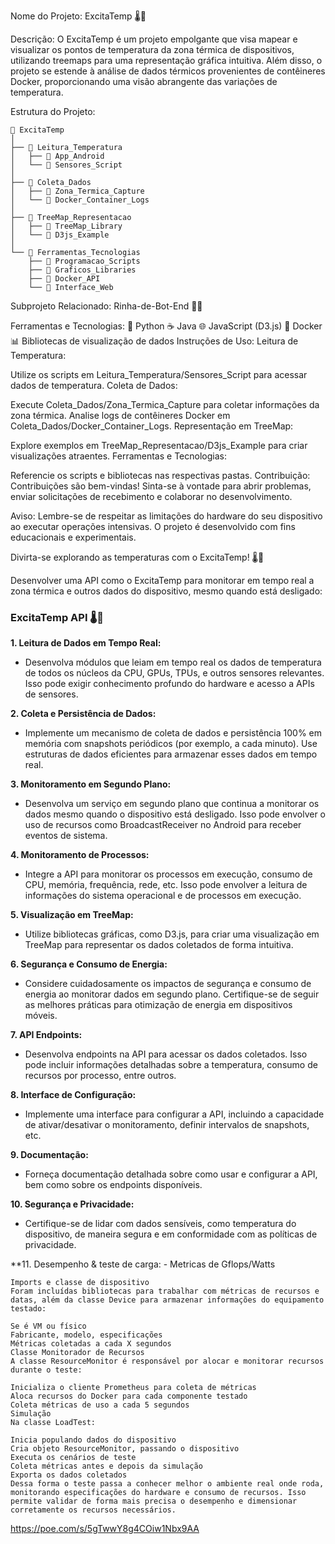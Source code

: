 Nome do Projeto: ExcitaTemp 🌡️🚀

Descrição:
O ExcitaTemp é um projeto empolgante que visa mapear e visualizar os pontos de temperatura da zona térmica de dispositivos, utilizando treemaps para uma representação gráfica intuitiva. Além disso, o projeto se estende à análise de dados térmicos provenientes de contêineres Docker, proporcionando uma visão abrangente das variações de temperatura.

Estrutura do Projeto:

    
    📁 ExcitaTemp
    │
    ├── 📁 Leitura_Temperatura
    │   ├── 📄 App_Android
    │   └── 📄 Sensores_Script
    │
    ├── 📁 Coleta_Dados
    │   ├── 📄 Zona_Termica_Capture
    │   └── 📄 Docker_Container_Logs
    │
    ├── 📁 TreeMap_Representacao
    │   ├── 📄 TreeMap_Library
    │   └── 📄 D3js_Example
    │
    └── 📁 Ferramentas_Tecnologias
        ├── 📄 Programacao_Scripts
        ├── 📄 Graficos_Libraries
        ├── 📄 Docker_API
        └── 📄 Interface_Web
Subprojeto Relacionado:
Rinha-de-Bot-End 🤖🔗

Ferramentas e Tecnologias:
🐍 Python
☕ Java
🌐 JavaScript (D3.js)
🐳 Docker
📊 Bibliotecas de visualização de dados
Instruções de Uso:
Leitura de Temperatura:

Utilize os scripts em Leitura_Temperatura/Sensores_Script para acessar dados de temperatura.
Coleta de Dados:

Execute Coleta_Dados/Zona_Termica_Capture para coletar informações da zona térmica.
Analise logs de contêineres Docker em Coleta_Dados/Docker_Container_Logs.
Representação em TreeMap:

Explore exemplos em TreeMap_Representacao/D3js_Example para criar visualizações atraentes.
Ferramentas e Tecnologias:

Referencie os scripts e bibliotecas nas respectivas pastas.
Contribuição:
Contribuições são bem-vindas! Sinta-se à vontade para abrir problemas, enviar solicitações de recebimento e colaborar no desenvolvimento.

Aviso:
Lembre-se de respeitar as limitações do hardware do seu dispositivo ao executar operações intensivas. O projeto é desenvolvido com fins educacionais e experimentais.

Divirta-se explorando as temperaturas com o ExcitaTemp! 🌡️🚀


Desenvolver uma API como o ExcitaTemp para monitorar em tempo real a zona térmica e outros dados do dispositivo, mesmo quando está desligado:

### ExcitaTemp API 🌡️🚀

**1. Leitura de Dados em Tempo Real:**
   - Desenvolva módulos que leiam em tempo real os dados de temperatura de todos os núcleos da CPU, GPUs, TPUs, e outros sensores relevantes. Isso pode exigir conhecimento profundo do hardware e acesso a APIs de sensores.

**2. Coleta e Persistência de Dados:**
   - Implemente um mecanismo de coleta de dados e persistência 100% em memória com snapshots periódicos (por exemplo, a cada minuto). Use estruturas de dados eficientes para armazenar esses dados em tempo real.

**3. Monitoramento em Segundo Plano:**
   - Desenvolva um serviço em segundo plano que continua a monitorar os dados mesmo quando o dispositivo está desligado. Isso pode envolver o uso de recursos como BroadcastReceiver no Android para receber eventos de sistema.

**4. Monitoramento de Processos:**
   - Integre a API para monitorar os processos em execução, consumo de CPU, memória, frequência, rede, etc. Isso pode envolver a leitura de informações do sistema operacional e de processos em execução.

**5. Visualização em TreeMap:**
   - Utilize bibliotecas gráficas, como D3.js, para criar uma visualização em TreeMap para representar os dados coletados de forma intuitiva.

**6. Segurança e Consumo de Energia:**
   - Considere cuidadosamente os impactos de segurança e consumo de energia ao monitorar dados em segundo plano. Certifique-se de seguir as melhores práticas para otimização de energia em dispositivos móveis.

**7. API Endpoints:**
   - Desenvolva endpoints na API para acessar os dados coletados. Isso pode incluir informações detalhadas sobre a temperatura, consumo de recursos por processo, entre outros.

**8. Interface de Configuração:**
   - Implemente uma interface para configurar a API, incluindo a capacidade de ativar/desativar o monitoramento, definir intervalos de snapshots, etc.

**9. Documentação:**
   - Forneça documentação detalhada sobre como usar e configurar a API, bem como sobre os endpoints disponíveis.

**10. Segurança e Privacidade:**
   - Certifique-se de lidar com dados sensíveis, como temperatura do dispositivo, de maneira segura e em conformidade com as políticas de privacidade.

**11. Desempenho & teste de carga:
    - Metricas de Gflops/Watts


    Imports e classe de dispositivo
    Foram incluídas bibliotecas para trabalhar com métricas de recursos e datas, além da classe Device para armazenar informações do equipamento testado:
    
    Se é VM ou físico
    Fabricante, modelo, especificações
    Métricas coletadas a cada X segundos
    Classe Monitorador de Recursos
    A classe ResourceMonitor é responsável por alocar e monitorar recursos durante o teste:
    
    Inicializa o cliente Prometheus para coleta de métricas
    Aloca recursos do Docker para cada componente testado
    Coleta métricas de uso a cada 5 segundos
    Simulação
    Na classe LoadTest:
    
    Inicia populando dados do dispositivo
    Cria objeto ResourceMonitor, passando o dispositivo
    Executa os cenários de teste
    Coleta métricas antes e depois da simulação
    Exporta os dados coletados
    Dessa forma o teste passa a conhecer melhor o ambiente real onde roda, monitorando especificações do hardware e consumo de recursos. Isso permite validar de forma mais precisa o desempenho e dimensionar corretamente os recursos necessários.

https://poe.com/s/5gTwwY8g4COiw1Nbx9AA

